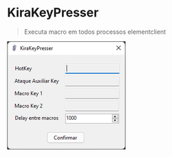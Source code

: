 # KiraKeyPresser
> Executa macro em todos processos elementclient

![screenshot](.github/screenshot.png)

